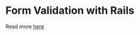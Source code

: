 # Form Validation with Rails
Read more [here](https://guides.rubyonrails.org/active_record_validations.html)